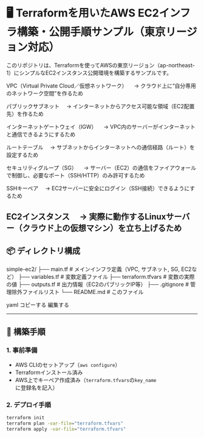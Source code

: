 # 🖥️ Terraformを用いたAWS EC2インフラ構築・公開手順サンプル（東京リージョン対応）

このリポジトリは、Terraformを使ってAWSの東京リージョン（ap-northeast-1）にシンプルなEC2インスタンス公開環境を構築するサンプルです。

VPC（Virtual Private Cloud／仮想ネットワーク）
　→ クラウド上に“自分専用のネットワーク空間”を作るため

パブリックサブネット
　→ インターネットからアクセス可能な領域（EC2配置先）を作るため

インターネットゲートウェイ（IGW）
　→ VPC内のサーバーがインターネットと通信できるようにするため

ルートテーブル
　→ サブネットからインターネットへの通信経路（ルート）を設定するため

セキュリティグループ（SG）
　→ サーバー（EC2）の通信をファイアウォールで制御し、必要なポート（SSH/HTTP）のみ許可するため

SSHキーペア
　→ EC2サーバーに安全にログイン（SSH接続）できるようにするため

EC2インスタンス
　→ 実際に動作するLinuxサーバー（クラウド上の仮想マシン）を立ち上げるため
---

## 📦 ディレクトリ構成

simple-ec2/
├── main.tf # メインインフラ定義（VPC, サブネット, SG, EC2など）
├── variables.tf # 変数定義ファイル
├── terraform.tfvars # 変数の実際の値
├── outputs.tf # 出力情報（EC2のパブリックIP等）
├── .gitignore # 管理除外ファイルリスト
└── README.md # このファイル

yaml
コピーする
編集する

---

## 🚀 構築手順

### 1. 事前準備

- AWS CLIのセットアップ（`aws configure`）
- Terraformインストール済み
- AWS上でキーペア作成済み（`terraform.tfvars`の`key_name`に登録名を記入）

### 2. デプロイ手順

```bash
terraform init
terraform plan -var-file="terraform.tfvars"
terraform apply -var-file="terraform.tfvars"
